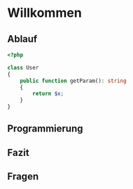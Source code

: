 # Willkommen


## Ablauf


````php
<?php

class User
{
    public function getParam(): string
    {
        return $x;
    }
}
````

## Programmierung

## Fazit

## Fragen